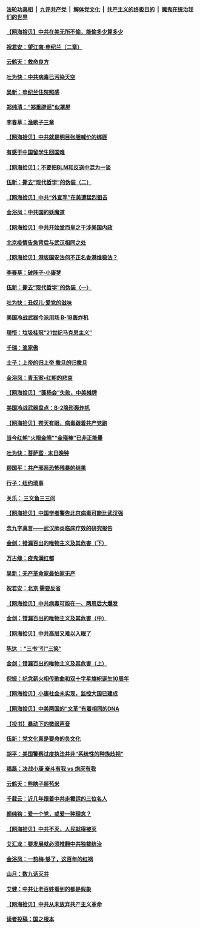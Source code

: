 ####  [法轮功真相](../../../../basic/blob/master/README.md?t=06282302) &nbsp;|&nbsp; [九评共产党](../../../../9ping.md/blob/master/README.md?t=06282302) &nbsp;|&nbsp; [解体党文化](../../../../jtdwh.md/blob/master/README.md?t=06282302)  &nbsp;|&nbsp; [共产主义的终极目的](../../../../gczydzjmd.md/blob/master/README.md?t=06282302) &nbsp;|&nbsp; [魔鬼在统治我们的世界](../../../../mgztzwmdsj.md/blob/master/README.md?t=06282302) 

#### [【网海拾贝】中共在美无所不偷，能偷多少算多少](../pages/nsc993/n12216875.md?t=06282302) 

#### [祝君安：望江南·申纪兰（二章）](../pages/nsc993/n12216556.md?t=06282302) 

#### [云鹤天：救命良方](../pages/nsc993/n12216543.md?t=06282302) 

#### [吐为快：中共病毒已污染天空](../pages/nsc993/n12215786.md?t=06282302) 

#### [吴新：申纪兰住院照感](../pages/nsc993/n12215730.md?t=06282302) 

#### [郑纯清：“郑重辟谣”似罩屏](../pages/nsc993/n12215700.md?t=06282302) 

#### [李春草：渔歌子三章](../pages/nsc993/n12215653.md?t=06282302) 

#### [【网海拾贝】中共就是明目张胆喊价的绑匪](../pages/nsc993/n12215381.md?t=06282302) 

#### [有感于中国留学生回国难](../pages/nsc993/n12212960.md?t=06282302) 

#### [【网海拾贝】：不要把BLM和反送中混为一谈](../pages/nsc993/n12213076.md?t=06282302) 

#### [伍新：撕去“现代哲学”的伪装（二）](../pages/nsc993/n12211310.md?t=06282302) 

#### [【网海拾贝】中共“外宣军”在美遭猛烈狙击](../pages/nsc993/n12211190.md?t=06282302) 

#### [金浴凤：中共国的妖魔道](../pages/nsc993/n12208163.md?t=06282302) 

#### [【网海拾贝】中共开始堂而皇之干涉美国内政](../pages/nsc993/n12205646.md?t=06282302) 

#### [北京疫情告急背后与武汉相同之处](../pages/nsc993/n12201610.md?t=06282302) 

#### [【网海拾贝】港版国安法何不正名香港维稳法？](../pages/nsc993/n12203675.md?t=06282302) 

#### [李春草：破阵子·小康梦](../pages/nsc993/n12202996.md?t=06282302) 

#### [伍新：撕去“现代哲学”的伪装（一）](../pages/nsc993/n12202666.md?t=06282302) 

#### [吐为快：丑奴儿·爱党的滋味](../pages/nsc993/n12202630.md?t=06282302) 

#### [美国冷战武器今派用场 B-1B轰炸机](../pages/nsc993/n12202368.md?t=06282302) 

#### [理悟：垃圾桂冠“21世纪马克思主义”](../pages/nsc993/n12201220.md?t=06282302) 

#### [千瑞：渔家傲](../pages/nsc993/n12201174.md?t=06282302) 

#### [士子：上帝的归上帝 撒旦的归撒旦](../pages/nsc993/n12199902.md?t=06282302) 

#### [金浴凤：青玉案•红朝的悲哀](../pages/nsc993/n12199650.md?t=06282302) 

#### [【网海拾贝】“蓬杨会”失败，中美摊牌](../pages/nsc993/n12199598.md?t=06282302) 

#### [美国冷战武器盘点：B-2隐形轰炸机](../pages/nsc993/n12199226.md?t=06282302) 

#### [【网海拾贝】苍天有眼，病毒跟着共产党跑](../pages/nsc993/n12197648.md?t=06282302) 

#### [当今红朝“火眼金睛”“金箍棒”已非正能量](../pages/nsc993/n12196834.md?t=06282302) 

#### [吐为快：菩萨蛮 · 末日晚钟](../pages/nsc993/n12196689.md?t=06282302) 

#### [顾国平：共产邪恶恐怖残暴的结果](../pages/nsc993/n12195238.md?t=06282302) 

#### [行子：纽约琐事](../pages/nsc993/n12194752.md?t=06282302) 

#### [关乐： 三文鱼三三问](../pages/nsc993/n12194626.md?t=06282302) 

#### [【网海拾贝】中国学者警告北京病毒可能比武汉强](../pages/nsc993/n12193964.md?t=06282302) 

#### [念九字真言——武汉肺炎临床疗效的研究报告](../pages/nsc993/n12190804.md?t=06282302) 

#### [金剑：错漏百出的唯物主义及其危害（下）](../pages/nsc993/n12191909.md?t=06282302) 

#### [万古缘：疫鬼满红都](../pages/nsc993/n12191847.md?t=06282302) 

#### [吴新：无产革命家最怕家无产](../pages/nsc993/n12191806.md?t=06282302) 

#### [祝君安：北京 需要反省](../pages/nsc993/n12191766.md?t=06282302) 

#### [【网海拾贝】中共病毒可能在一、两周后大爆发](../pages/nsc993/n12190517.md?t=06282302) 

#### [金剑：错漏百出的唯物主义及其危害（中）](../pages/nsc993/n12188778.md?t=06282302) 

#### [【网海拾贝】中共高层又难以入眠了](../pages/nsc993/n12188425.md?t=06282302) 

#### [陈达 ：“三书”引“三笑”](../pages/nsc993/n12187929.md?t=06282302) 

#### [金剑：错漏百出的唯物主义及其危害（上）](../pages/nsc993/n12186502.md?t=06282302) 

#### [倪娅：纪念薪火相传歌曲和双十字星旗帜诞生10周年](../pages/nsc993/n12186439.md?t=06282302) 

#### [【网海拾贝】小康社会未实现，监控大国已建成](../pages/nsc993/n12185468.md?t=06282302) 

#### [【网海拾贝】中美两国的“文革”有着相同的DNA](../pages/nsc993/n12184487.md?t=06282302) 

#### [【投书】暴动下的微弱声音](../pages/nsc993/n12183493.md?t=06282302) 

#### [伍新：党文化真是要命的负文化](../pages/nsc993/n12182742.md?t=06282302) 

#### [胡平：美国警察过度执法并非“系统性的种族歧视”](../pages/nsc993/n12182713.md?t=06282302) 

#### [福磊：决战小康 奋斗有我 vs 炮灰有我](../pages/nsc993/n12182693.md?t=06282302) 

#### [云鹤天：熊瞎子掰苞米](../pages/nsc993/n12182680.md?t=06282302) 

#### [千载云：近几年跟着中共走霉运的三位名人](../pages/nsc993/n12182649.md?t=06282302) 

#### [颜纯钩：爱一个党，或爱一种理念？](../pages/nsc993/n12182640.md?t=06282302) 

#### [【网海拾贝】中共不灭，人民就得被灭](../pages/nsc993/n12180698.md?t=06282302) 

#### [艾汇龙：要发展就必须推翻中共独裁统治](../pages/nsc993/n12180647.md?t=06282302) 

#### [金浴凤：一剪梅·够了，这百年的红祸](../pages/nsc993/n12180002.md?t=06282302) 

#### [山月：数九话灭共](../pages/nsc993/n12179940.md?t=06282302) 

#### [艾健：中共让老百姓看到的都是假象](../pages/nsc993/n12179778.md?t=06282302) 

#### [【网海拾贝】中共从未放弃共产主义革命](../pages/nsc993/n12176687.md?t=06282302) 

#### [读者投稿：国之根本](../pages/nsc993/n12176662.md?t=06282302) 

